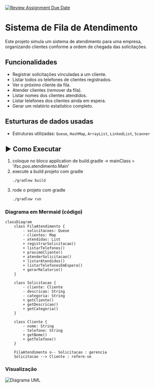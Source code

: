 [![Review Assignment Due Date](https://classroom.github.com/assets/deadline-readme-button-22041afd0340ce965d47ae6ef1cefeee28c7c493a6346c4f15d667ab976d596c.svg)](https://classroom.github.com/a/DaO0-MBc)

# Sistema de Fila de Atendimento

Este projeto simula um sistema de atendimento para uma empresa, organizando clientes conforme a ordem de chegada das solicitações.

## Funcionalidades

- Registrar solicitações vinculadas a um cliente.
- Listar todos os telefones de clientes registrados.
- Ver o próximo cliente da fila.
- Atender clientes (remover da fila).
- Listar nomes dos clientes atendidos.
- Listar telefones dos clientes ainda em espera.
- Gerar um relatório estatístico completo.

## Esturturas de dados usadas

- Estruturas utilizadas: `Queue`, `HashMap`, `ArrayList`, `LinkedList`, `Scanner`

## ▶️ Como Executar

1. coloque no bloco application de build.gradle -> mainClass = 'ifsc.poo.atendimento.Main'
2. execute a build projeto com gradle
   ```bash
   ./gradlew build
3. rode o projeto com gradle
   ```bash
   ./gradlew run

### Diagrama em Mermaid (código)
```mermaid
classDiagram
    class FilaAtendimento {
        - solicitacoes: Queue
        - clientes: Map
        - atendidas: List
        + registrarSolicitacao()
        + listarTelefones()
        + proximoCliente()
        + atenderSolicitacao()
        + listarAtendidos()
        + listarTelefonesEmEspera()
        + gerarRelatorio()
    }

    class Solicitacao {
        - cliente: Cliente
        - descricao: String
        - categoria: String
        + getCliente()
        + getDescricao()
        + getCategoria()
    }

    class Cliente {
        - nome: String
        - telefone: String
        + getNome()
        + getTelefone()
    }

    FilaAtendimento o-- Solicitacao : gerencia
    Solicitacao --> Cliente : refere-se
```

### Visualização
![Diagrama UML](docs/diagrama-uml.png)
